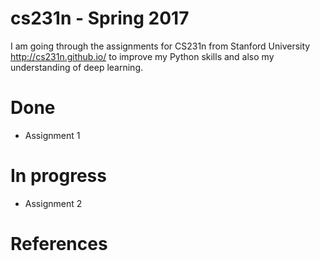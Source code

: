 # cs231n - Spring 2017

I am going through the assignments for CS231n from Stanford University http://cs231n.github.io/ to improve my Python skills and also my understanding of deep learning.

# Done
- Assignment 1
# In progress
- Assignment 2

# References
